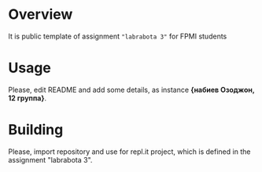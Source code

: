 # Overview

It is public template of assignment `"labrabota 3"` for FPMI students

# Usage

Please, edit README and add some details, as instance **{набиев Озоджон, 12 группа}**.

# Building

Please, import repository and use for repl.it project, which is defined in the assignment "labrabota 3".
